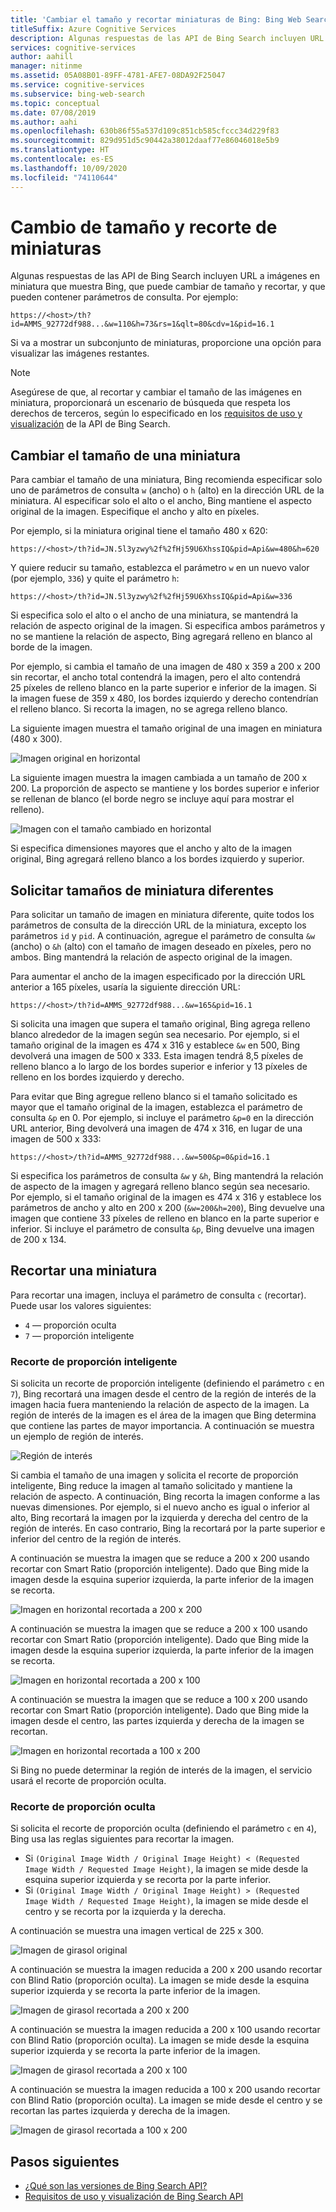 ```yaml
---
title: 'Cambiar el tamaño y recortar miniaturas de Bing: Bing Web Search API'
titleSuffix: Azure Cognitive Services
description: Algunas respuestas de las API de Bing Search incluyen URL a imágenes en miniatura que muestra Bing, que puede cambiar de tamaño y recortar, y que pueden contener parámetros de consulta.
services: cognitive-services
author: aahill
manager: nitinme
ms.assetid: 05A08B01-89FF-4781-AFE7-08DA92F25047
ms.service: cognitive-services
ms.subservice: bing-web-search
ms.topic: conceptual
ms.date: 07/08/2019
ms.author: aahi
ms.openlocfilehash: 630b86f55a537d109c851cb585cfccc34d229f83
ms.sourcegitcommit: 829d951d5c90442a38012daaf77e86046018e5b9
ms.translationtype: HT
ms.contentlocale: es-ES
ms.lasthandoff: 10/09/2020
ms.locfileid: "74110644"
---
```

# <a name="resize-and-crop-thumbnail-images"></a>Cambio de tamaño y recorte de miniaturas

Algunas respuestas de las API de Bing Search incluyen URL a imágenes en miniatura que muestra Bing, que puede cambiar de tamaño y recortar, y que pueden contener parámetros de consulta. Por ejemplo:

`https://<host>/th?id=AMMS_92772df988...&w=110&h=73&rs=1&qlt=80&cdv=1&pid=16.1`

Si va a mostrar un subconjunto de miniaturas, proporcione una opción para visualizar las imágenes restantes.

> [!NOTE]
> Asegúrese de que, al recortar y cambiar el tamaño de las imágenes en miniatura, proporcionará un escenario de búsqueda que respeta los derechos de terceros, según lo especificado en los [requisitos de uso y visualización](use-display-requirements.md) de la API de Bing Search.

## <a name="resize-a-thumbnail"></a>Cambiar el tamaño de una miniatura 

Para cambiar el tamaño de una miniatura, Bing recomienda especificar solo uno de parámetros de consulta `w` (ancho) o `h` (alto) en la dirección URL de la miniatura. Al especificar solo el alto o el ancho, Bing mantiene el aspecto original de la imagen. Especifique el ancho y alto en píxeles. 

Por ejemplo, si la miniatura original tiene el tamaño 480 x 620:

`https://<host>/th?id=JN.5l3yzwy%2f%2fHj59U6XhssIQ&pid=Api&w=480&h=620`

Y quiere reducir su tamaño, establezca el parámetro `w` en un nuevo valor (por ejemplo, `336`) y quite el parámetro `h`:

`https://<host>/th?id=JN.5l3yzwy%2f%2fHj59U6XhssIQ&pid=Api&w=336`

Si especifica solo el alto o el ancho de una miniatura, se mantendrá la relación de aspecto original de la imagen. Si especifica ambos parámetros y no se mantiene la relación de aspecto, Bing agregará relleno en blanco al borde de la imagen.

Por ejemplo, si cambia el tamaño de una imagen de 480 x 359 a 200 x 200 sin recortar, el ancho total contendrá la imagen, pero el alto contendrá 25 píxeles de relleno blanco en la parte superior e inferior de la imagen. Si la imagen fuese de 359 x 480, los bordes izquierdo y derecho contendrían el relleno blanco. Si recorta la imagen, no se agrega relleno blanco.  

La siguiente imagen muestra el tamaño original de una imagen en miniatura (480 x 300).  
  
![Imagen original en horizontal](./media/resize-crop/bing-resize-crop-landscape.png)  
  
La siguiente imagen muestra la imagen cambiada a un tamaño de 200 x 200. La proporción de aspecto se mantiene y los bordes superior e inferior se rellenan de blanco (el borde negro se incluye aquí para mostrar el relleno).  
  
![Imagen con el tamaño cambiado en horizontal](./media/resize-crop/bing-resize-crop-landscape-resized.png)  

Si especifica dimensiones mayores que el ancho y alto de la imagen original, Bing agregará relleno blanco a los bordes izquierdo y superior.  

## <a name="request-different-thumbnail-sizes"></a>Solicitar tamaños de miniatura diferentes

Para solicitar un tamaño de imagen en miniatura diferente, quite todos los parámetros de consulta de la dirección URL de la miniatura, excepto los parámetros `id` y `pid`. A continuación, agregue el parámetro de consulta `&w` (ancho) o `&h` (alto) con el tamaño de imagen deseado en píxeles, pero no ambos. Bing mantendrá la relación de aspecto original de la imagen. 

Para aumentar el ancho de la imagen especificado por la dirección URL anterior a 165 píxeles, usaría la siguiente dirección URL:

`https://<host>/th?id=AMMS_92772df988...&w=165&pid=16.1`

Si solicita una imagen que supera el tamaño original, Bing agrega relleno blanco alrededor de la imagen según sea necesario. Por ejemplo, si el tamaño original de la imagen es 474 x 316 y establece `&w` en 500, Bing devolverá una imagen de 500 x 333. Esta imagen tendrá 8,5 píxeles de relleno blanco a lo largo de los bordes superior e inferior y 13 píxeles de relleno en los bordes izquierdo y derecho.

Para evitar que Bing agregue relleno blanco si el tamaño solicitado es mayor que el tamaño original de la imagen, establezca el parámetro de consulta `&p` en 0. Por ejemplo, si incluye el parámetro `&p=0` en la dirección URL anterior, Bing devolverá una imagen de 474 x 316, en lugar de una imagen de 500 x 333:

`https://<host>/th?id=AMMS_92772df988...&w=500&p=0&pid=16.1`

Si especifica los parámetros de consulta `&w` y `&h`, Bing mantendrá la relación de aspecto de la imagen y agregará relleno blanco según sea necesario. Por ejemplo, si el tamaño original de la imagen es 474 x 316 y establece los parámetros de ancho y alto en 200 x 200 (`&w=200&h=200`), Bing devuelve una imagen que contiene 33 píxeles de relleno en blanco en la parte superior e inferior. Si incluye el parámetro de consulta `&p`, Bing devuelve una imagen de 200 x 134.

## <a name="crop-a-thumbnail"></a>Recortar una miniatura 

Para recortar una imagen, incluya el parámetro de consulta `c` (recortar). Puede usar los valores siguientes:
  
- `4` &mdash; proporción oculta  
- `7` &mdash; proporción inteligente  

### <a name="smart-ratio-cropping"></a>Recorte de proporción inteligente

Si solicita un recorte de proporción inteligente (definiendo el parámetro `c` en `7`), Bing recortará una imagen desde el centro de la región de interés de la imagen hacia fuera manteniendo la relación de aspecto de la imagen. La región de interés de la imagen es el área de la imagen que Bing determina que contiene las partes de mayor importancia. A continuación se muestra un ejemplo de región de interés.  
  
![Región de interés](./media/resize-crop/bing-resize-crop-regionofinterest.png)

Si cambia el tamaño de una imagen y solicita el recorte de proporción inteligente, Bing reduce la imagen al tamaño solicitado y mantiene la relación de aspecto. A continuación, Bing recorta la imagen conforme a las nuevas dimensiones. Por ejemplo, si el nuevo ancho es igual o inferior al alto, Bing recortará la imagen por la izquierda y derecha del centro de la región de interés. En caso contrario, Bing la recortará por la parte superior e inferior del centro de la región de interés.  
  
 
A continuación se muestra la imagen que se reduce a 200 x 200 usando recortar con Smart Ratio (proporción inteligente). Dado que Bing mide la imagen desde la esquina superior izquierda, la parte inferior de la imagen se recorta. 
  
![Imagen en horizontal recortada a 200 x 200](./media/resize-crop/bing-resize-crop-landscape200x200c7.png) 
  
A continuación se muestra la imagen que se reduce a 200 x 100 usando recortar con Smart Ratio (proporción inteligente). Dado que Bing mide la imagen desde la esquina superior izquierda, la parte inferior de la imagen se recorta. 
   
![Imagen en horizontal recortada a 200 x 100](./media/resize-crop/bing-resize-crop-landscape200x100c7.png)
  
A continuación se muestra la imagen que se reduce a 100 x 200 usando recortar con Smart Ratio (proporción inteligente). Dado que Bing mide la imagen desde el centro, las partes izquierda y derecha de la imagen se recortan.
  
![Imagen en horizontal recortada a 100 x 200](./media/resize-crop/bing-resize-crop-landscape100x200c7.png) 

Si Bing no puede determinar la región de interés de la imagen, el servicio usará el recorte de proporción oculta.  

### <a name="blind-ratio-cropping"></a>Recorte de proporción oculta

Si solicita el recorte de proporción oculta (definiendo el parámetro `c` en `4`), Bing usa las reglas siguientes para recortar la imagen.  
  
- Si `(Original Image Width / Original Image Height) < (Requested Image Width / Requested Image Height)`, la imagen se mide desde la esquina superior izquierda y se recorta por la parte inferior.  
- Si `(Original Image Width / Original Image Height) > (Requested Image Width / Requested Image Height)`, la imagen se mide desde el centro y se recorta por la izquierda y la derecha.  

A continuación se muestra una imagen vertical de 225 x 300.  
  
![Imagen de girasol original](./media/resize-crop/bing-resize-crop-sunflower.png)
  
A continuación se muestra la imagen reducida a 200 x 200 usando recortar con Blind Ratio (proporción oculta). La imagen se mide desde la esquina superior izquierda y se recorta la parte inferior de la imagen.  
  
![Imagen de girasol recortada a 200 x 200](./media/resize-crop/bing-resize-crop-sunflower200x200c4.png)
  
A continuación se muestra la imagen reducida a 200 x 100 usando recortar con Blind Ratio (proporción oculta). La imagen se mide desde la esquina superior izquierda y se recorta la parte inferior de la imagen.  
  
![Imagen de girasol recortada a 200 x 100](./media/resize-crop/bing-resize-crop-sunflower200x100c4.png)
  
A continuación se muestra la imagen reducida a 100 x 200 usando recortar con Blind Ratio (proporción oculta). La imagen se mide desde el centro y se recortan las partes izquierda y derecha de la imagen.  
  
![Imagen de girasol recortada a 100 x 200](./media/resize-crop/bing-resize-crop-sunflower100x200c4.png)

## <a name="next-steps"></a>Pasos siguientes

* [¿Qué son las versiones de Bing Search API?](bing-api-comparison.md)
* [Requisitos de uso y visualización de Bing Search API](use-display-requirements.md)
